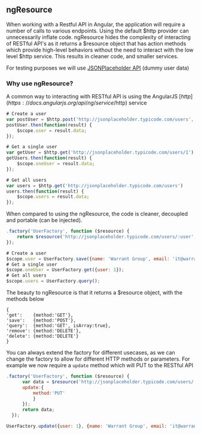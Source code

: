 ## ngResource ##

When working with a Restful API in Angular, the application will require a number of calls to various endpoints. Using the default $http provider can unnecessarily inflate code. ngResource hides the complexity of interacting of RESTful API's as it returns a $resource object that has action methods which provide high-level behaviors without the need to interact with the low level $http service. This results in cleaner code, and smaller services.

For testing purposes we will use [JSONPlaceholder API](http://jsonplaceholder.typicode.com/) (dummy user data)

### Why use ngResource? ###

A common way to interacting with RESTful API is using the AngularJS [$http](https://docs.angularjs.org/api/ng/service/$http) service

```js
# Create a user
var postUser = $http.post('http://jsonplaceholder.typicode.com/users', {name: 'Warrant Group', email: 'it@warrant-group.com'})
postUser.then(function(result) {
    $scope.user = result.data;
});

# Get a single user
var getUser = $http.get('http://jsonplaceholder.typicode.com/users/1')
getUsers.then(function(result) {
    $scope.oneUser = result.data;
});

# Get all users
var users = $http.get('http://jsonplaceholder.typicode.com/users')
users.then(function(result) {
    $scope.users = result.data;
});
```

When compared to using the ngResource, the code is cleaner, decoupled and portable (can be injected).

```js
.factory('UserFactory', function ($resource) {
    return $resource('http://jsonplaceholder.typicode.com/users/:user',{user: "@user"});
});

# Create a user
$scope.user = UserFactory.save({name: 'Warrant Group', email: 'it@warrant-group.com'});	
# Get a single user
$scope.oneUser = UserFactory.get({user: 1});
# Get all users
$scope.users = UserFactory.query();

```

The beauty to ngResource is that it returns a $resource object, with the methods below

```
{ 
'get':    {method:'GET'},
'save':   {method:'POST'},
'query':  {method:'GET', isArray:true},
'remove': {method:'DELETE'},
'delete': {method:'DELETE'} 
}
```

You can always extend the factory for different usecases, as we can change the factory to allow for different HTTP methods or parameters. For example we now require a `update` method which will PUT to the RESTful API

```js
.factory('UserFactory', function ($resource) {
      var data = $resource('http://jsonplaceholder.typicode.com/users/:user', {user: '@user'}, {
      update:{
          method:'PUT'
          }
      });
      return data;
  });

UserFactory.update({user: 1}, {name: 'Warrant Group', email: 'it@warrant-group.com'});
```
